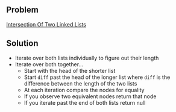 ## Problem

[Intersection Of Two Linked Lists](https://leetcode.com/explore/interview/card/top-interview-questions-medium/107/linked-list/785/)

## Solution

- Iterate over both lists individually to figure out their length
- Iterate over both together...
  - Start with the head of the shorter list
  - Start `diff` past the head of the longer list where `diff` is the difference between the length of the two lists
  - At each iteration compare the nodes for equality
  - If you observe two equivalent nodes return that node
  - If you iterate past the end of both lists return null